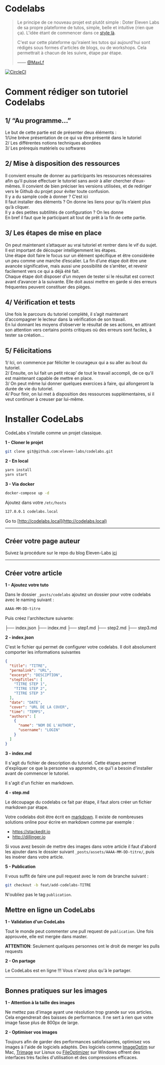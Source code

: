 # Codelabs

> Le principe de ce nouveau projet est plutôt simple : Doter Eleven Labs de sa propre plateforme de tutos, simple, belle et intuitive (rien que ça). L'idée étant de commencer dans ce [style là](http://eleven-labs.us12.list-manage.com/track/click?u=10742232891cd45dd4db4277e&id=d9e264840f&e=d71465835f).
>
> C'est sur cette plateforme qu'iraient les tutos qui aujourd'hui sont rédigés sous formes d'articles de blogs, ou de workshops. Cela permettrait à chacun de les suivre, étape par étape.
>
> —— [@MaxLf](https://github.com/MaxLf)

[![CircleCI](https://circleci.com/gh/eleven-labs/codelabs/tree/master.svg?style=svg)](https://circleci.com/gh/eleven-labs/codelabs/tree/master)
# Comment rédiger son tutoriel Codelabs

## 1/ “Au programme…”

Le but de cette partie est de présenter deux éléments :  
1/Une brève présentation de ce qui va être présenté dans le tutoriel  
2/ Les différentes notions techniques abordées  
3/ Les prérequis matériels ou softwares  

## 2/ Mise à disposition des ressources

Il convient ensuite de donner au participants les ressources nécessaires afin qu’il puisse effectuer le tutoriel sans avoir à aller chercher d’eux-mêmes. Il convient de bien préciser les versions utilisées, et de rediriger vers le Github du projet pour éviter toute confusion.  
Il y a du sample code à donner ? C’est ici  
Il faut installer des éléments ? On donne les liens pour qu’ils n’aient plus qu’à cliquer.  
Il y a des petites subtilités de configuration ? On les donne  
En bref il faut que le participant ait tout de prêt à la fin de cette partie.


## 3/ Les étapes de mise en place

On peut maintenant s’attaquer au vrai tutoriel et rentrer dans le vif du sujet.  
Il est important de découper intelligemment les étapes.  
Une étape doit faire le focus sur un élément spécifique et être considérée un peu comme une marche d’escalier. La fin d’une étape doit être une avancée significative, mais aussi une possibilité de s’arrêter, et revenir facilement vers ce qui a déjà été fait.  
Chaque étape doit disposer d’un moyen de tester si le résultat est correct avant d’avancer à la suivante. Elle doit aussi mettre en garde si des erreurs fréquentes peuvent constituer des pièges.


## 4/ Vérification et tests

Une fois le parcours du tutoriel complété, il s’agit maintenant d’accompagner le lecteur dans la vérification de son travail.  
En lui donnant les moyens d’observer le résultat de ses actions, en attirant son attention vers certains points critiques où des erreurs sont faciles, à tester sa création...

## 5/ Félicitations

1/ Ici, on commence par féliciter le courageux qui a su aller au bout du tutoriel.  
2/ Ensuite, on lui fait un petit récap’ de tout le travail accompli, de ce qu’il est maintenant capable de mettre en place.  
3/ On peut même lui donner quelques exercices à faire, qui allongeront la durée de vie du tutoriel.  
4/ Pour finir, on lui met à disposition des ressources supplémentaires, si il veut continuer à creuser par lui-même.

# Installer CodeLabs

CodeLabs s'installe comme un projet classique.

**1 - Cloner le projet**
```bash
git clone git@github.com:eleven-labs/codelabs.git
```

**2 - En local**
```bash
yarn install
yarn start
```

**3 - Via docker**
```bash
docker-compose up -d
```

Ajoutez dans votre `/etc/hosts`

```bash
127.0.0.1 codelabs.local
```

Go to [http://codelabs.local](http://codelabs.local)

--------------------------------------------------------------------

Créer votre page auteur
-------------------------

Suivez la procédure sur le repo du blog Eleven-Labs [ici](https://github.com/eleven-labs/blog.eleven-labs.com)


-------------------------

Créer votre article
----------------------------

**1 - Ajoutez votre tuto**

Dans le dossier `_posts/codelabs` ajoutez un dossier pour votre codelabs avec le naming suivant :

```bash
AAAA-MM-DD-titre
```
Puis créez l'architecture suivante:

├── index.json
├── index.md
├── step1.md
├── step2.md
├── step3.md

**2 - index.json**

C'est le fichier qui permet de configurer votre codelabs. Il doit absolument comporter les informations suivantes


```json
{
  "title": "TITRE",
  "permalink": "URL",
  "excerpt": "DESCIPTION",
  "stepTitles": [
    "TITRE STEP 1",
    "TITRE STEP 2",
    "TITRE STEP 3"
  ],
  "date": "DATE",
  "cover": "URL DE LA COVER",
  "time": "TEMPS",
  "authors": [
    {
      "name": "NOM DE L'AUTHOR",
      "username": "LOGIN"
    }
  ]
}
```

**3 - index.md**

Il s'agit du fichier de description du tutoriel. Cette étapes permet d'expliquer ce que la personne va apprendre, ce qui'l a besoin d'installer avant de commencer le tutoriel.

Il s'agit d'un fichier en markdown.

**4 - step.md**

Le découpage du codelabs ce fait par étape, il faut alors créer un fichier markdown par étape.

Votre codelabs doit être écrit en [markdown](https://guides.github.com/features/mastering-markdown/). Il existe de nombreuses solutions online pour écrire en markdown comme par exemple :

 - https://stackedit.io
 - http://dillinger.io

 Si vous avez besoin de mettre des images dans votre article il faut d'abord les ajouter dans le dossier suivant `_posts/assets/AAAA-MM-DD-titre/`, puis les insérer dans votre article.

**5 - Publication**

Il vous suffit de faire une pull request avec le nom de branche suivant :

```bash
git checkout -b feat/add-codelabs-TITRE
```

N'oubliez pas le tag  `publication`.

 Mettre en ligne un CodeLabs
 -----------

 **1 - Validation d'un CodeLabs**

 Tout le monde peut commenter une pull request de `publication`. Une fois approuvée, elle est mergée dans master.

 **ATTENTION**: Seulement quelques personnes ont le droit de merger les pulls requests

 **2 - On partage**

 Le CodeLabs est en ligne !!! Vous n'avez plus qu'à le partager.

 ---------------------------------

 Bonnes pratiques sur les images
-----------

**1 - Attention à la taille des images**

Ne mettez pas d'image ayant une résolution trop grande sur vos articles. Cela engendrerait des baisses de performance. Il ne sert à rien que votre image fasse plus de 800px de large.

**2 - Optimiser vos images**

Toujours afin de garder des performances satisfaisantes, optimisez vos images à l'aide de logiciels adaptés.
Des logiciels comme [ImageOptim](https://imageoptim.com/) sur Mac, [Trimage](https://trimage.org/) sur Lisnux ou [FileOptimizer](http://nikkhokkho.sourceforge.net/static.php?page=FileOptimizer) sur Windows offrent des interfaces très faciles d'utilisation et des compressions efficaces.
